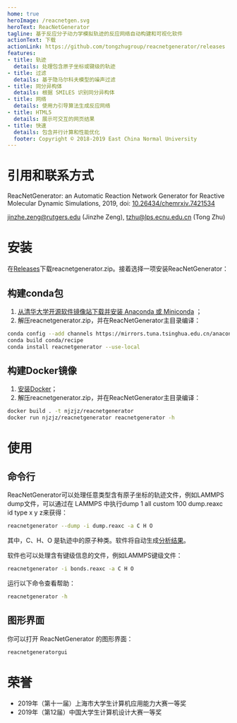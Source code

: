 ```yaml
---
home: true
heroImage: /reacnetgen.svg
heroText: ReacNetGenerator
tagline: 基于反应分子动力学模拟轨迹的反应网络自动构建和可视化软件
actionText: 下载
actionLink: https://github.com/tongzhugroup/reacnetgenerator/releases
features:
- title: 轨迹
  details: 处理包含原子坐标或键级的轨迹
- title: 过滤
  details: 基于隐马尔科夫模型的噪声过滤
- title: 同分异构体
  details: 根据 SMILES 识别同分异构体
- title: 网络
  details: 使用力引导算法生成反应网络
- title: HTML5
  details: 展示可交互的网页结果
- title: 快速
  details: 包含并行计算和性能优化
  footer: Copyright © 2018-2019 East China Normal University
---
```


# 引用和联系方式

ReacNetGenerator: an Automatic Reaction Network Generator for Reactive Molecular Dynamic Simulations, 2019, doi: [10.26434/chemrxiv.7421534](https://dx.doi.org/10.26434/chemrxiv.7421534)

jinzhe.zeng@rutgers.edu (Jinzhe Zeng), tzhu@lps.ecnu.edu.cn (Tong Zhu)

# 安装

在[Releases](https://github.com/tongzhugroup/reacnetgenerator/releases)下载reacnetgenerator.zip。接着选择一项安装ReacNetGenerator：

## 构建conda包
1. [从清华大学开源软件镜像站下载并安装 Anaconda 或 Miniconda](https://mirror.tuna.tsinghua.edu.cn/help/anaconda/) ；
2. 解压reacnetgenerator.zip，并在ReacNetGenerator主目录编译：

```bash
conda config --add channels https://mirrors.tuna.tsinghua.edu.cn/anaconda/cloud/conda-forge/
conda build conda/recipe
conda install reacnetgenerator --use-local
```

## 构建Docker镜像
1. [安装Docker](https://mirror.tuna.tsinghua.edu.cn/help/docker-ce/)；
2. 解压reacnetgenerator.zip，并在ReacNetGenerator主目录编译：

```bash
docker build . -t njzjz/reacnetgenerator
docker run njzjz/reacnetgenerator reacnetgenerator -h
```

# 使用

## 命令行

ReacNetGenerator可以处理任意类型含有原子坐标的轨迹文件，例如LAMMPS dump文件，可以通过在 LAMMPS 中执行dump 1 all custom 100 dump.reaxc id type x y z来获得：

```bash
reacnetgenerator --dump -i dump.reaxc -a C H O
```

其中，C、H、O 是轨迹中的原子种类。软件将自动生成<a href="/report.html?jdata=https%3A%2F%2Fgist.githubusercontent.com%2Fnjzjz%2Fe9a4b42ceb7d2c3c7ada189f38708bf3%2Fraw%2F83d01b9ab1780b0ad2d1e7f934e61fa113cb0f9f%2Fmethane.json" target="_blank">分析结果</a>。

软件也可以处理含有键级信息的文件，例如LAMMPS键级文件：

```bash
reacnetgenerator -i bonds.reaxc -a C H O
```

运行以下命令查看帮助：

```bash
reacnetgenerator -h
```

## 图形界面

你可以打开 ReacNetGenerator 的图形界面：

```bash
reacnetgeneratorgui
```

# 荣誉
* 2019年（第十一届）上海市大学生计算机应用能力大赛一等奖
* 2019年（第12届）中国大学生计算机设计大赛一等奖
